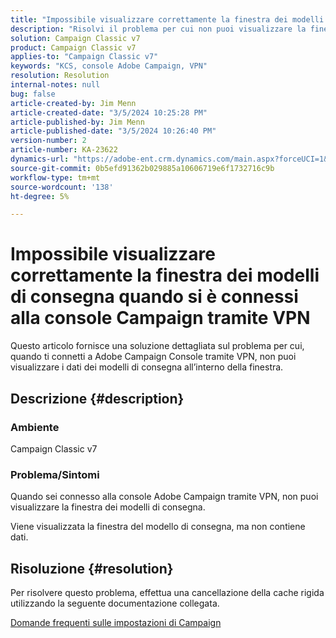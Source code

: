 ```yaml
---
title: "Impossibile visualizzare correttamente la finestra dei modelli di consegna quando si è connessi alla console Campaign tramite VPN"
description: "Risolvi il problema per cui non puoi visualizzare la finestra dei modelli di consegna quando sei connesso alla console Campaign tramite VPN. Dovresti eseguire una cache rigida."
solution: Campaign Classic v7
product: Campaign Classic v7
applies-to: "Campaign Classic v7"
keywords: "KCS, console Adobe Campaign, VPN"
resolution: Resolution
internal-notes: null
bug: false
article-created-by: Jim Menn
article-created-date: "3/5/2024 10:25:28 PM"
article-published-by: Jim Menn
article-published-date: "3/5/2024 10:26:40 PM"
version-number: 2
article-number: KA-23622
dynamics-url: "https://adobe-ent.crm.dynamics.com/main.aspx?forceUCI=1&pagetype=entityrecord&etn=knowledgearticle&id=54f3ae41-3fdb-ee11-904d-6045bd006268"
source-git-commit: 0b5efd91362b029885a10606719e6f1732716c9b
workflow-type: tm+mt
source-wordcount: '138'
ht-degree: 5%

---
```


# Impossibile visualizzare correttamente la finestra dei modelli di consegna quando si è connessi alla console Campaign tramite VPN


Questo articolo fornisce una soluzione dettagliata sul problema per cui, quando ti connetti a Adobe Campaign Console tramite VPN, non puoi visualizzare i dati dei modelli di consegna all’interno della finestra.

## Descrizione {#description}


### <b>Ambiente</b>

Campaign Classic v7

### <b>Problema/Sintomi</b>

Quando sei connesso alla console Adobe Campaign tramite VPN, non puoi visualizzare la finestra dei modelli di consegna.

Viene visualizzata la finestra del modello di consegna, ma non contiene dati.


## Risoluzione {#resolution}


Per risolvere questo problema, effettua una cancellazione della cache rigida utilizzando la seguente documentazione collegata.

[Domande frequenti sulle impostazioni di Campaign](https://experienceleague.adobe.com/docs/campaign-classic/using/getting-started/starting-with-adobe-campaign/faq/faq-campaign-config.html?lang=en#perform-hard-cache-clear)
